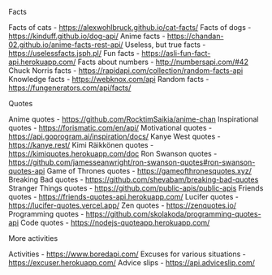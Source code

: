 Facts

Facts of cats - https://alexwohlbruck.github.io/cat-facts/
Facts of dogs - https://kinduff.github.io/dog-api/
Anime facts - https://chandan-02.github.io/anime-facts-rest-api/
Useless, but true facts - https://uselessfacts.jsph.pl/
Fun facts - https://asli-fun-fact-api.herokuapp.com/
Facts about numbers - http://numbersapi.com/#42
Chuck Norris facts - https://rapidapi.com/collection/random-facts-api
Knowledge facts - https://webknox.com/api
Random facts - https://fungenerators.com/api/facts/

Quotes

Anime quotes - https://github.com/RocktimSaikia/anime-chan
Inspirational quotes - https://forismatic.com/en/api/
Motivational quotes - https://api.goprogram.ai/inspiration/docs/
Kanye West quotes - https://kanye.rest/
Kimi Räikkönen quotes - https://kimiquotes.herokuapp.com/doc
Ron Swanson quotes - https://github.com/jamesseanwright/ron-swanson-quotes#ron-swanson-quotes-api
Game of Thrones quotes - https://gameofthronesquotes.xyz/
Breaking Bad quotes - https://github.com/shevabam/breaking-bad-quotes
Stranger Things quotes - https://github.com/public-apis/public-apis
Friends quotes - https://friends-quotes-api.herokuapp.com/
Lucifer quotes - https://lucifer-quotes.vercel.app/
Zen quotes - https://zenquotes.io/
Programming quotes - https://github.com/skolakoda/programming-quotes-api
Code quotes - https://nodejs-quoteapp.herokuapp.com/

More activities

Activities - https://www.boredapi.com/
Excuses for various situations - https://excuser.herokuapp.com/
Advice slips - https://api.adviceslip.com/
